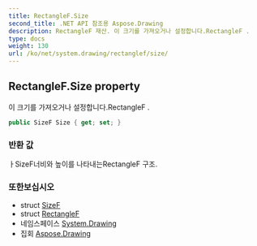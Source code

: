 ```yaml
---
title: RectangleF.Size
second_title: .NET API 참조용 Aspose.Drawing
description: RectangleF 재산. 이 크기를 가져오거나 설정합니다.RectangleF .
type: docs
weight: 130
url: /ko/net/system.drawing/rectanglef/size/
---
```

## RectangleF.Size property

이 크기를 가져오거나 설정합니다.RectangleF .

```csharp
public SizeF Size { get; set; }
```

### 반환 값

ㅏSizeF너비와 높이를 나타내는RectangleF 구조.

### 또한보십시오

* struct [SizeF](../../sizef/)
* struct [RectangleF](../)
* 네임스페이스 [System.Drawing](../../rectanglef/)
* 집회 [Aspose.Drawing](../../../)


